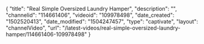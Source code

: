 {
    "title": "Real Simple Oversized Laundry Hamper",
    "description": "",
    "channelid": "114661406",
    "videoid": "109978498",
    "date_created": "1502520413",
    "date_modified": "1504247457",
    "type": "captivate",
    "layout": "channelVideo",
    "url": "\/latest-videos\/real-simple-oversized-laundry-hamper\/114661406-109978498"
}